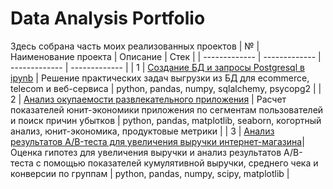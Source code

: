 # Data Analysis Portfolio
Здесь собрана часть моих реализованных проектов
| № | Наименование проекта | Описание | Стек |
| ------------- | ------------- | ------------- | ------------- |
| 1 | [Создание БД и запросы Postgresql в ipynb](https://github.com/imolchanova/data_analysis/tree/main/postgres_project) | Решение практических задач выгрузки из БД для ecommerce, telecom и веб-сервиса  | python, pandas, numpy, sqlalchemy, psycopg2 |
| 2 | [Анализ окупаемости развлекательного приложения](https://github.com/imolchanova/data_analysis/tree/main/unit_economy)  | Расчет показателей юнит-экономики приложения по сегментам пользователей и поиск причин убытков | python, pandas, matplotlib, seaborn, когортный анализ, юнит-экономика, продуктовые метрики |
| 3 | [Анализ результатов A/B-теста для увеличения выручки интернет-магазина](https://github.com/imolchanova/data_analysis/tree/main/ab_test)| Оценка гипотез для увеличения выручки и анализ результатов A/B-теста с помощью показателей кумулятивной выручки, среднего чека и конверсии по группам | python, pandas, numpy, scipy, matplotlib |
